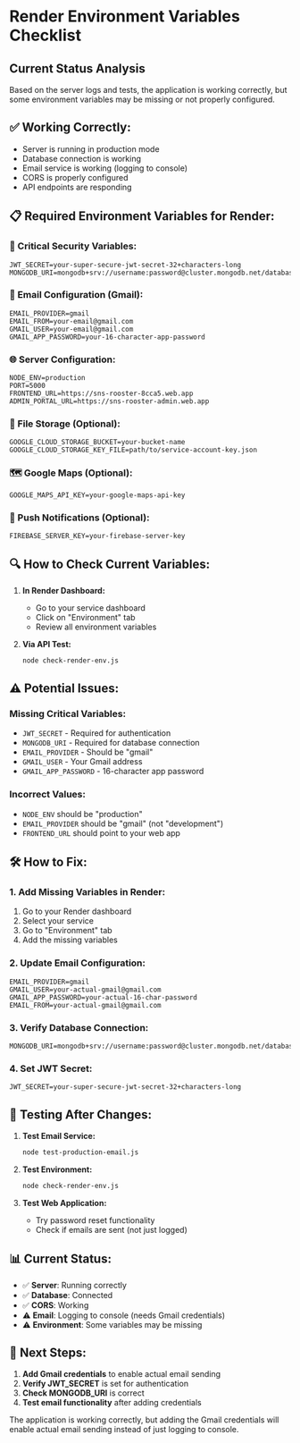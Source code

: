 # Render Environment Variables Checklist

## Current Status Analysis

Based on the server logs and tests, the application is working correctly, but some environment variables may be missing or not properly configured.

## ✅ **Working Correctly:**
- Server is running in production mode
- Database connection is working
- Email service is working (logging to console)
- CORS is properly configured
- API endpoints are responding

## 📋 **Required Environment Variables for Render:**

### **🔐 Critical Security Variables:**
```env
JWT_SECRET=your-super-secure-jwt-secret-32+characters-long
MONGODB_URI=mongodb+srv://username:password@cluster.mongodb.net/database
```

### **📧 Email Configuration (Gmail):**
```env
EMAIL_PROVIDER=gmail
EMAIL_FROM=your-email@gmail.com
GMAIL_USER=your-email@gmail.com
GMAIL_APP_PASSWORD=your-16-character-app-password
```

### **🌐 Server Configuration:**
```env
NODE_ENV=production
PORT=5000
FRONTEND_URL=https://sns-rooster-8cca5.web.app
ADMIN_PORTAL_URL=https://sns-rooster-admin.web.app
```

### **📁 File Storage (Optional):**
```env
GOOGLE_CLOUD_STORAGE_BUCKET=your-bucket-name
GOOGLE_CLOUD_STORAGE_KEY_FILE=path/to/service-account-key.json
```

### **🗺️ Google Maps (Optional):**
```env
GOOGLE_MAPS_API_KEY=your-google-maps-api-key
```

### **🔔 Push Notifications (Optional):**
```env
FIREBASE_SERVER_KEY=your-firebase-server-key
```

## 🔍 **How to Check Current Variables:**

1. **In Render Dashboard:**
   - Go to your service dashboard
   - Click on "Environment" tab
   - Review all environment variables

2. **Via API Test:**
   ```bash
   node check-render-env.js
   ```

## ⚠️ **Potential Issues:**

### **Missing Critical Variables:**
- `JWT_SECRET` - Required for authentication
- `MONGODB_URI` - Required for database connection
- `EMAIL_PROVIDER` - Should be "gmail"
- `GMAIL_USER` - Your Gmail address
- `GMAIL_APP_PASSWORD` - 16-character app password

### **Incorrect Values:**
- `NODE_ENV` should be "production"
- `EMAIL_PROVIDER` should be "gmail" (not "development")
- `FRONTEND_URL` should point to your web app

## 🛠️ **How to Fix:**

### **1. Add Missing Variables in Render:**
1. Go to your Render dashboard
2. Select your service
3. Go to "Environment" tab
4. Add the missing variables

### **2. Update Email Configuration:**
```env
EMAIL_PROVIDER=gmail
GMAIL_USER=your-actual-gmail@gmail.com
GMAIL_APP_PASSWORD=your-actual-16-char-password
EMAIL_FROM=your-actual-gmail@gmail.com
```

### **3. Verify Database Connection:**
```env
MONGODB_URI=mongodb+srv://username:password@cluster.mongodb.net/database
```

### **4. Set JWT Secret:**
```env
JWT_SECRET=your-super-secure-jwt-secret-32+characters-long
```

## 🧪 **Testing After Changes:**

1. **Test Email Service:**
   ```bash
   node test-production-email.js
   ```

2. **Test Environment:**
   ```bash
   node check-render-env.js
   ```

3. **Test Web Application:**
   - Try password reset functionality
   - Check if emails are sent (not just logged)

## 📊 **Current Status:**

- ✅ **Server**: Running correctly
- ✅ **Database**: Connected
- ✅ **CORS**: Working
- ⚠️ **Email**: Logging to console (needs Gmail credentials)
- ⚠️ **Environment**: Some variables may be missing

## 🎯 **Next Steps:**

1. **Add Gmail credentials** to enable actual email sending
2. **Verify JWT_SECRET** is set for authentication
3. **Check MONGODB_URI** is correct
4. **Test email functionality** after adding credentials

The application is working correctly, but adding the Gmail credentials will enable actual email sending instead of just logging to console. 
